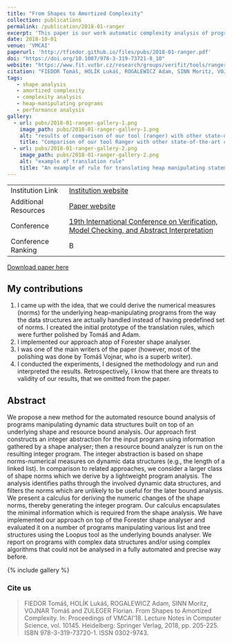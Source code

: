 ```yaml
---
title: "From Shapes to Amortized Complexity"
collection: publications
permalink: /publication/2018-01-ranger
excerpt: 'This paper is our work automatic complexity analysis of programs manipulating with dynamic data structures.'
date: 2018-10-01
venue: 'VMCAI'
paperurl: 'http://tfiedor.github.io/files/pubs/2018-01-ranger.pdf'
doi: "https://doi.org/10.1007/978-3-319-73721-8_10"
website: "https://www.fit.vutbr.cz/research/groups/verifit/tools/ranger/"
citation: "FIEDOR Tomáš, HOLÍK Lukáš, ROGALEWICZ Adam, SINN Moritz, VOJNAR Tomáš and ZULEGER Florian. From Shapes to Amortized Complexity. In: Proceedings of VMCAI'18. Lecture Notes in Computer Science, vol. 10145. Heidelberg: Springer Verlag, 2018, pp. 205-225. ISBN 978-3-319-73720-1. ISSN 0302-9743."
tags: 
   - shape analysis 
   - amortized complexity 
   - complexity analysis 
   - heap-manipulating programs
   - performance analysis
gallery:
  - url: pubs/2018-01-ranger-gallery-1.png
    image_path: pubs/2018-01-ranger-gallery-1.png
    alt: "results of comparison of our tool (ranger) with other state-of-the-art analysers"
    title: "Comparison of our tool Ranger with other state-of-the-art complexity analysers on series of programs with complex data structures."
  - url: pubs/2018-01-ranger-gallery-2.png
    image_path: pubs/2018-01-ranger-gallery-2.png
    alt: "example of translation rule"
    title: "An example of rule for translating heap manipulating statements into equivalent arithmetic statements over numerical measures (norms)."
---
```


|                      |                                                                                              |
|----------------------|----------------------------------------------------------------------------------------------|
| Institution Link     | [Institution website](https://www.fit.vut.cz/research/publication/11561/)                    |
| Additional Resources | [Paper website](https://www.fit.vutbr.cz/research/groups/verifit/tools/ranger/)              |
| Conference           | [19th International Conference on Verification, Model Checking, and Abstract Interpretation](https://popl18.sigplan.org/track/VMCAI-2018) |
| Conference Ranking   | B                                                                                            |


[<i class="fas fa-fw fa-file-pdf zoom" aria-hidden="true"></i> Download paper here](http://tfiedor.github.io/files/pubs/2018-01-ranger.pdf)

## My contributions

1. I came up with the idea, that we could derive the numerical measures (norms) for the underlying heap-manipulating
   programs from the way the data structures are actually handled instead of having predefined set of norms. I created
   the initial prototype of the translation rules, which were further polished by Tomáš and Adam.
2. I implemented our approach atop of Forester shape analyser.
3. I was one of the main writers of the paper (however, most of the polishing was done by Tomáš Vojnar, who is a superb
   writer).
4. I conducted the experiments, I designed the methodology and run and interpreted the results. Retrospectively, I know
   that there are threats to validity of our results, that we omitted from the paper.

## Abstract

We propose a new method for the automated resource bound analysis of programs manipulating dynamic
data structures built on top of an underlying shape and resource bound analysis. Our approach first
constructs an integer abstraction for the input program using information gathered by a shape
analyser; then a resource bound analyzer is run on the resulting integer program. The integer
abstraction is based on shape norms-numerical measures on dynamic data structures (e.g., the length
of a linked list). In comparison to related approaches, we consider a larger class of shape norms
which we derive by a lightweight program analysis. The analysis identifies paths through the
involved dynamic data structures, and filters the norms which are unlikely to be useful for the
later bound analysis. We present a calculus for deriving the numeric changes of the shape norms,
thereby generating the integer program. Our calculus encapsulates the minimal information which is
required from the shape analysis. We have implemented our approach on top of the Forester shape
analyser and evaluated it on a number of programs manipulating various list and tree structures
using the Loopus tool as the underlying bounds analyser. We report on programs with complex data
structures and/or using complex algorithms that could not be analysed in a fully automated and
precise way before.

{% include gallery %}

###  Cite us

> FIEDOR Tomáš, HOLÍK Lukáš, ROGALEWICZ Adam, SINN Moritz, VOJNAR Tomáš and ZULEGER Florian. From Shapes to Amortized Complexity. In: Proceedings of VMCAI'18. Lecture Notes in Computer Science, vol. 10145. Heidelberg: Springer Verlag, 2018, pp. 205-225. ISBN 978-3-319-73720-1. ISSN 0302-9743.
